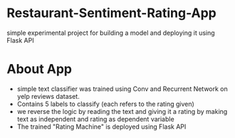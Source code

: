 # Restaurant-Sentiment-Rating-App
simple experimental project for building a model and deploying it using Flask API

# About App

- simple text classifier was trained using Conv and Recurrent Network on yelp reviews dataset.
- Contains 5 labels to classify (each refers to the rating given)
- we reverse the logic by reading the text and giving it a rating by making text as independent and rating as dependent   variable 
-  The trained "Rating Machine" is deployed using Flask API
